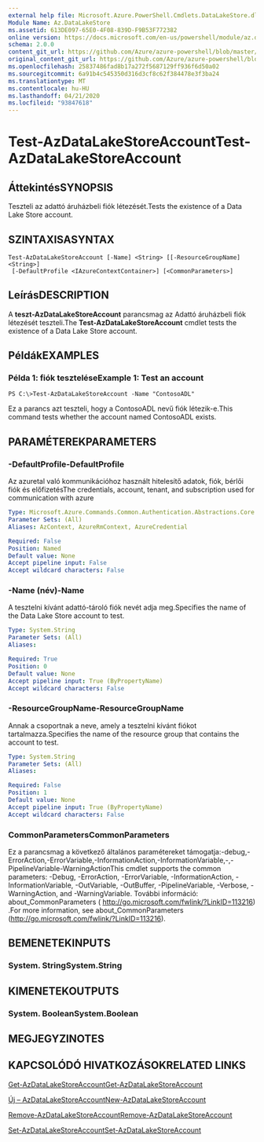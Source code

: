 ```yaml
---
external help file: Microsoft.Azure.PowerShell.Cmdlets.DataLakeStore.dll-Help.xml
Module Name: Az.DataLakeStore
ms.assetid: 613DE097-65E0-4F08-839D-F9B53F772382
online version: https://docs.microsoft.com/en-us/powershell/module/az.datalakestore/test-azdatalakestoreaccount
schema: 2.0.0
content_git_url: https://github.com/Azure/azure-powershell/blob/master/src/DataLakeStore/DataLakeStore/help/Test-AzDataLakeStoreAccount.md
original_content_git_url: https://github.com/Azure/azure-powershell/blob/master/src/DataLakeStore/DataLakeStore/help/Test-AzDataLakeStoreAccount.md
ms.openlocfilehash: 25837486fad8b17a272f5687129ff936f6d50a02
ms.sourcegitcommit: 6a91b4c545350d316d3cf8c62f384478e3f3ba24
ms.translationtype: MT
ms.contentlocale: hu-HU
ms.lasthandoff: 04/21/2020
ms.locfileid: "93847618"
---
```

# <span data-ttu-id="5ba5b-101">Test-AzDataLakeStoreAccount</span><span class="sxs-lookup"><span data-stu-id="5ba5b-101">Test-AzDataLakeStoreAccount</span></span>

## <span data-ttu-id="5ba5b-102">Áttekintés</span><span class="sxs-lookup"><span data-stu-id="5ba5b-102">SYNOPSIS</span></span>
<span data-ttu-id="5ba5b-103">Teszteli az adattó áruházbeli fiók létezését.</span><span class="sxs-lookup"><span data-stu-id="5ba5b-103">Tests the existence of a Data Lake Store account.</span></span>

## <span data-ttu-id="5ba5b-104">SZINTAXISA</span><span class="sxs-lookup"><span data-stu-id="5ba5b-104">SYNTAX</span></span>

```
Test-AzDataLakeStoreAccount [-Name] <String> [[-ResourceGroupName] <String>]
 [-DefaultProfile <IAzureContextContainer>] [<CommonParameters>]
```

## <span data-ttu-id="5ba5b-105">Leírás</span><span class="sxs-lookup"><span data-stu-id="5ba5b-105">DESCRIPTION</span></span>
<span data-ttu-id="5ba5b-106">A **teszt-AzDataLakeStoreAccount** parancsmag az Adattó áruházbeli fiók létezését teszteli.</span><span class="sxs-lookup"><span data-stu-id="5ba5b-106">The **Test-AzDataLakeStoreAccount** cmdlet tests the existence of a Data Lake Store account.</span></span>

## <span data-ttu-id="5ba5b-107">Példák</span><span class="sxs-lookup"><span data-stu-id="5ba5b-107">EXAMPLES</span></span>

### <span data-ttu-id="5ba5b-108">Példa 1: fiók tesztelése</span><span class="sxs-lookup"><span data-stu-id="5ba5b-108">Example 1: Test an account</span></span>
```
PS C:\>Test-AzDataLakeStoreAccount -Name "ContosoADL"
```

<span data-ttu-id="5ba5b-109">Ez a parancs azt teszteli, hogy a ContosoADL nevű fiók létezik-e.</span><span class="sxs-lookup"><span data-stu-id="5ba5b-109">This command tests whether the account named ContosoADL exists.</span></span>

## <span data-ttu-id="5ba5b-110">PARAMÉTEREK</span><span class="sxs-lookup"><span data-stu-id="5ba5b-110">PARAMETERS</span></span>

### <span data-ttu-id="5ba5b-111">-DefaultProfile</span><span class="sxs-lookup"><span data-stu-id="5ba5b-111">-DefaultProfile</span></span>
<span data-ttu-id="5ba5b-112">Az azuretal való kommunikációhoz használt hitelesítő adatok, fiók, bérlői fiók és előfizetés</span><span class="sxs-lookup"><span data-stu-id="5ba5b-112">The credentials, account, tenant, and subscription used for communication with azure</span></span>

```yaml
Type: Microsoft.Azure.Commands.Common.Authentication.Abstractions.Core.IAzureContextContainer
Parameter Sets: (All)
Aliases: AzContext, AzureRmContext, AzureCredential

Required: False
Position: Named
Default value: None
Accept pipeline input: False
Accept wildcard characters: False
```

### <span data-ttu-id="5ba5b-113">-Name (név)</span><span class="sxs-lookup"><span data-stu-id="5ba5b-113">-Name</span></span>
<span data-ttu-id="5ba5b-114">A tesztelni kívánt adattó-tároló fiók nevét adja meg.</span><span class="sxs-lookup"><span data-stu-id="5ba5b-114">Specifies the name of the Data Lake Store account to test.</span></span>

```yaml
Type: System.String
Parameter Sets: (All)
Aliases:

Required: True
Position: 0
Default value: None
Accept pipeline input: True (ByPropertyName)
Accept wildcard characters: False
```

### <span data-ttu-id="5ba5b-115">-ResourceGroupName</span><span class="sxs-lookup"><span data-stu-id="5ba5b-115">-ResourceGroupName</span></span>
<span data-ttu-id="5ba5b-116">Annak a csoportnak a neve, amely a tesztelni kívánt fiókot tartalmazza.</span><span class="sxs-lookup"><span data-stu-id="5ba5b-116">Specifies the name of the resource group that contains the account to test.</span></span>

```yaml
Type: System.String
Parameter Sets: (All)
Aliases:

Required: False
Position: 1
Default value: None
Accept pipeline input: True (ByPropertyName)
Accept wildcard characters: False
```

### <span data-ttu-id="5ba5b-117">CommonParameters</span><span class="sxs-lookup"><span data-stu-id="5ba5b-117">CommonParameters</span></span>
<span data-ttu-id="5ba5b-118">Ez a parancsmag a következő általános paramétereket támogatja:-debug,-ErrorAction,-ErrorVariable,-InformationAction,-InformationVariable,-,-PipelineVariable-WarningAction</span><span class="sxs-lookup"><span data-stu-id="5ba5b-118">This cmdlet supports the common parameters: -Debug, -ErrorAction, -ErrorVariable, -InformationAction, -InformationVariable, -OutVariable, -OutBuffer, -PipelineVariable, -Verbose, -WarningAction, and -WarningVariable.</span></span> <span data-ttu-id="5ba5b-119">További információ: about_CommonParameters ( http://go.microsoft.com/fwlink/?LinkID=113216) .</span><span class="sxs-lookup"><span data-stu-id="5ba5b-119">For more information, see about_CommonParameters (http://go.microsoft.com/fwlink/?LinkID=113216).</span></span>

## <span data-ttu-id="5ba5b-120">BEMENETEK</span><span class="sxs-lookup"><span data-stu-id="5ba5b-120">INPUTS</span></span>

### <span data-ttu-id="5ba5b-121">System. String</span><span class="sxs-lookup"><span data-stu-id="5ba5b-121">System.String</span></span>

## <span data-ttu-id="5ba5b-122">KIMENETEK</span><span class="sxs-lookup"><span data-stu-id="5ba5b-122">OUTPUTS</span></span>

### <span data-ttu-id="5ba5b-123">System. Boolean</span><span class="sxs-lookup"><span data-stu-id="5ba5b-123">System.Boolean</span></span>

## <span data-ttu-id="5ba5b-124">MEGJEGYZI</span><span class="sxs-lookup"><span data-stu-id="5ba5b-124">NOTES</span></span>

## <span data-ttu-id="5ba5b-125">KAPCSOLÓDÓ HIVATKOZÁSOK</span><span class="sxs-lookup"><span data-stu-id="5ba5b-125">RELATED LINKS</span></span>

[<span data-ttu-id="5ba5b-126">Get-AzDataLakeStoreAccount</span><span class="sxs-lookup"><span data-stu-id="5ba5b-126">Get-AzDataLakeStoreAccount</span></span>](./Get-AzDataLakeStoreAccount.md)

[<span data-ttu-id="5ba5b-127">Új – AzDataLakeStoreAccount</span><span class="sxs-lookup"><span data-stu-id="5ba5b-127">New-AzDataLakeStoreAccount</span></span>](./New-AzDataLakeStoreAccount.md)

[<span data-ttu-id="5ba5b-128">Remove-AzDataLakeStoreAccount</span><span class="sxs-lookup"><span data-stu-id="5ba5b-128">Remove-AzDataLakeStoreAccount</span></span>](./Remove-AzDataLakeStoreAccount.md)

[<span data-ttu-id="5ba5b-129">Set-AzDataLakeStoreAccount</span><span class="sxs-lookup"><span data-stu-id="5ba5b-129">Set-AzDataLakeStoreAccount</span></span>](./Set-AzDataLakeStoreAccount.md)


